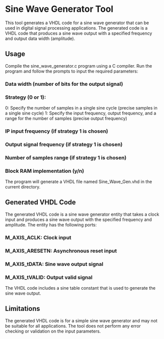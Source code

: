 # Sine Wave Generator Tool
This tool generates a VHDL code for a sine wave generator that can be used in digital signal processing applications. The generated code is a VHDL code that produces a sine wave output with a specified frequency and output data width (amplitude).

## Usage
Compile the sine_wave_generator.c program using a C compiler.
Run the program and follow the prompts to input the required parameters:
### Data width (number of bits for the output signal)

### Strategy (0 or 1):
0: Specify the number of samples in a single sine cycle (precise samples in a single sine cycle)
1: Specify the input frequency, output frequency, and a range for the number of samples (precise output frequency)

### IP input frequency (if strategy 1 is chosen)

### Output signal frequency (if strategy 1 is chosen)
### Number of samples range (if strategy 1 is chosen)
### Block RAM implementation (y/n)
The program will generate a VHDL file named Sine_Wave_Gen.vhd in the current directory.
## Generated VHDL Code
The generated VHDL code is a sine wave generator entity that takes a clock input and produces a sine wave output with the specified frequency and amplitude. The entity has the following ports:

### M_AXIS_ACLK: Clock input
### M_AXIS_ARESETN: Asynchronous reset input
### M_AXIS_tDATA: Sine wave output signal
### M_AXIS_tVALID: Output valid signal
The VHDL code includes a sine table constant that is used to generate the sine wave output.

## Limitations
The generated VHDL code is for a simple sine wave generator and may not be suitable for all applications.
The tool does not perform any error checking or validation on the input parameters.